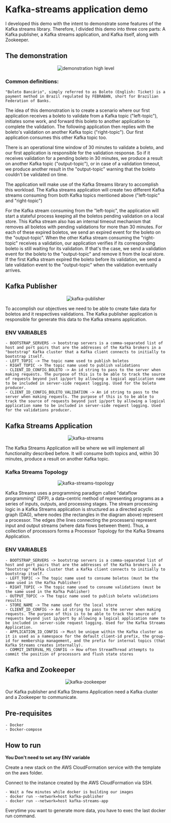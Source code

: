 # Kafka-streams application demo

I developed this demo with the intent to demonstrate some features of the Kafka streams library. Therefore, I divided this demo into three core parts: A Kafka publisher, a Kafka streams application, and Kafka itself, along with Zookeeper.

## The demonstration

<div style="text-align:center"><img src="./misc/images/demonstration-high-level.png" alt="demonstration high level"/></div>

### Common definitions:
    "Boleto Bancário", simply referred to as Boleto (English: Ticket) is a payment method in Brazil regulated by FEBRABAN, short for Brazilian Federation of Banks.

The idea of this demonstration is to create a scenario where our first application receives a boleto to validate from a Kafka topic ("left-topic"), initiates some work, and forward this boleto to another application to complete the validation. The following application then replies with the boleto's validation on another Kafka topic ("right-topic"). Our first application consumes this other Kafka topic too.

There is an operational time window of 30 minutes to validate a boleto, and our first application is responsible for the validation response. So if it receives validation for a pending boleto in 30 minutes, we produce a result on another Kafka topic ("output-topic"), or in case of a validation timeout, we produce another result in the "output-topic" warning that the boleto couldn't be validated on time.

The application will make use of the Kafka Streams library to accomplish this workload. The Kafka streams application will create two different Kafka streams consuming from both Kafka topics mentioned above ("left-topic" and "right-topic")

For the Kafka stream consuming from the "left-topic", the application will start a stateful process keeping all the boletos pending validation on a local store. This Kafka stream also has an internal timeout mechanism that removes all boletos with pending validations for more than 30 minutes. For each of these expired boletos, we send an expired event for the boleto on the "output-topic". When the other Kafka stream consuming the "right-topic" receives a validation, our application verifies if its corresponding boleto is still waiting for its validation. If that's the case, we send a validation event for the boleto to the "output-topic" and remove it from the local store. If the first Kafka stream expired the boleto before its validation, we send a late validation event to the "output-topic" when the validation eventually arrives.

## Kafka Publisher

<div style="text-align:center"><img src="./misc/images/kafka-publisher.png" alt="kafka-publisher"/></div>

To accomplish our objectives we need to be able to create fake data for boletos and it respectives validations. The Kafka publisher application is responsible for generate this data to the Kafka streams application.

### ENV VARIABLES

    - BOOTSTRAP_SERVERS -> bootstrap servers is a comma-separated list of host and port pairs that are the addresses of the Kafka brokers in a "bootstrap" Kafka cluster that a Kafka client connects to initially to bootstrap itself.
    - LEFT_TOPIC -> The topic name used to publish boletos
    - RIGHT_TOPIC -> The topic name used to publish validations
    - CLIENT_ID_CONFIG_BOLETO -> An id string to pass to the server when making requests. The purpose of this is to be able to track the source of requests beyond just ip/port by allowing a logical application name to be included in server-side request logging. Used for the boleto producer.
    - CLIENT_ID_CONFIG_BOLETO_VALIDATION -> An id string to pass to the server when making requests. The purpose of this is to be able to track the source of requests beyond just ip/port by allowing a logical application name to be included in server-side request logging. Used for the validations producer.

## Kafka Streams Application

<div style="text-align:center"><img src="./misc/images/kafka-streams.png" alt="kafka-streams"/></div>

The Kafka Streams Application will be where we will implement all functionality described before. It will consume both topics and, within 30 minutes, produce a result on another Kafka topic.

### Kafka Streams Topology

<div style="text-align:center"><img src="./misc/images/kafka-streams-topology.png" alt="kafka-streams-topology"/></div>

Kafka Streams uses a programming paradigm called "dataflow programming" (DFP), a data-centric method of representing programs as a series of inputs, outputs, and processing stages. The stream processing logic in a Kafka Streams application is structured as a directed acyclic graph (DAG), where nodes (the rectangles in the diagram above) represent a processor. The edges (the lines connecting the processers) represent input and output streams (where data flows between them). Thus, a collection of processors forms a Processor Topology for the Kafka Streams Application.

### ENV VARIABLES

    - BOOTSTRAP_SERVERS -> bootstrap servers is a comma-separated list of host and port pairs that are the addresses of the Kafka brokers in a "bootstrap" Kafka cluster that a Kafka client connects to initially to bootstrap itself.
    - LEFT_TOPIC -> The topic name used to consume boletos (must be the same used in the Kafka Publisher)
    - RIGHT_TOPIC -> The topic name used to consume validations (must be the same used in the Kafka Publisher)
    - OUTPUT_TOPIC -> The topic name used to publish boleto validations results
    - STORE_NAME -> The name used for the local store
    - CLIENT_ID_CONFIG -> An id string to pass to the server when making requests. The purpose of this is to be able to track the source of requests beyond just ip/port by allowing a logical application name to be included in server-side request logging. Used for the Kafka Streams Application.
    - APPLICATION_ID_CONFIG -> Must be unique within the Kafka cluster as it is used as a namespace for the default client-id prefix, the group-id for membership management, and the prefix for internal topics (that Kafka Streams creates internally).
    - COMMIT_INTERVAL_MS_CONFIG -> How often StreamThread attempts to commit the position of processors and flush state stores

## Kafka and Zookeeper

<div style="text-align:center"><img src="./misc/images/kafka-zookeeper.png" alt="kafka-zookeeper"/></div>

Our Kafka publisher and Kafka Streams Application need a Kafka cluster and a Zookeeper to communicate.

## Pre-requisites
    - Docker
    - Docker-compose

## How to run
**You Don't need to set any ENV variable**

Create a new stack on the AWS CloudFormation service with the template on the aws folder.

Connect to the instance created by the AWS CloudFormation via SSH.

    - Wait a few minutes while docker is building our images
    - docker run --network=host kafka-publisher
    - docker run --network=host kafka-streams-app

Everytime you want to generate more data, you have to exec the last docker run command.